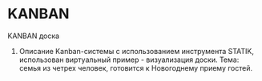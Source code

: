 # KANBAN
KANBAN доска
1.	Описание Kanban-системы с использованием инструмента STATIK, использован виртуальный пример - визуализация доски. Тема: семья из четрех человек, готовится к Новогоднему приему гостей.
